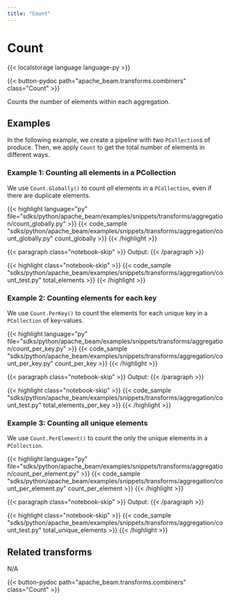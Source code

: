 ```yaml
---
title: "Count"
---
```

<!--
Licensed under the Apache License, Version 2.0 (the "License");
you may not use this file except in compliance with the License.
You may obtain a copy of the License at

http://www.apache.org/licenses/LICENSE-2.0

Unless required by applicable law or agreed to in writing, software
distributed under the License is distributed on an "AS IS" BASIS,
WITHOUT WARRANTIES OR CONDITIONS OF ANY KIND, either express or implied.
See the License for the specific language governing permissions and
limitations under the License.
-->

# Count

{{< localstorage language language-py >}}

{{< button-pydoc path="apache_beam.transforms.combiners" class="Count" >}}

Counts the number of elements within each aggregation.

## Examples

In the following example, we create a pipeline with two `PCollection`s of produce.
Then, we apply `Count` to get the total number of elements in different ways.

### Example 1: Counting all elements in a PCollection

We use `Count.Globally()` to count *all* elements in a `PCollection`, even if there are duplicate elements.

{{< highlight language="py" file="sdks/python/apache_beam/examples/snippets/transforms/aggregation/count_globally.py" >}}
{{< code_sample "sdks/python/apache_beam/examples/snippets/transforms/aggregation/count_globally.py" count_globally >}}
{{< /highlight >}}

{{< paragraph class="notebook-skip" >}}
Output:
{{< /paragraph >}}

{{< highlight class="notebook-skip" >}}
{{< code_sample "sdks/python/apache_beam/examples/snippets/transforms/aggregation/count_test.py" total_elements >}}
{{< /highlight >}}

### Example 2: Counting elements for each key

We use `Count.PerKey()` to count the elements for each unique key in a `PCollection` of key-values.

{{< highlight language="py" file="sdks/python/apache_beam/examples/snippets/transforms/aggregation/count_per_key.py" >}}
{{< code_sample "sdks/python/apache_beam/examples/snippets/transforms/aggregation/count_per_key.py" count_per_key >}}
{{< /highlight >}}

{{< paragraph class="notebook-skip" >}}
Output:
{{< /paragraph >}}

{{< highlight class="notebook-skip" >}}
{{< code_sample "sdks/python/apache_beam/examples/snippets/transforms/aggregation/count_test.py" total_elements_per_key >}}
{{< /highlight >}}

### Example 3: Counting all unique elements

We use `Count.PerElement()` to count the only the unique elements in a `PCollection`.

{{< highlight language="py" file="sdks/python/apache_beam/examples/snippets/transforms/aggregation/count_per_element.py" >}}
{{< code_sample "sdks/python/apache_beam/examples/snippets/transforms/aggregation/count_per_element.py" count_per_element >}}
{{< /highlight >}}

{{< paragraph class="notebook-skip" >}}
Output:
{{< /paragraph >}}

{{< highlight class="notebook-skip" >}}
{{< code_sample "sdks/python/apache_beam/examples/snippets/transforms/aggregation/count_test.py" total_unique_elements >}}
{{< /highlight >}}

## Related transforms

N/A

{{< button-pydoc path="apache_beam.transforms.combiners" class="Count" >}}
